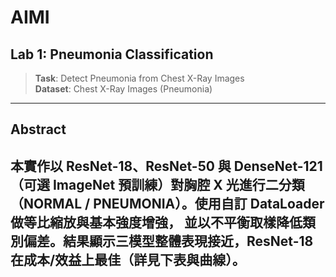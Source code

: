 # AIMI

## Lab 1: Pneumonia Classification
> **Task**: Detect Pneumonia from Chest X-Ray Images  
> **Dataset**: Chest X-Ray Images (Pneumonia)
---
## Abstract

本實作以 ResNet-18、ResNet-50 與 DenseNet-121（可選 ImageNet 預訓練）對胸腔 X 光進行二分類（NORMAL / PNEUMONIA）。使用自訂 DataLoader 做等比縮放與基本強度增強，
並以不平衡取樣降低類別偏差。結果顯示三模型整體表現接近，ResNet-18 在成本/效益上最佳（詳見下表與曲線）。
---

